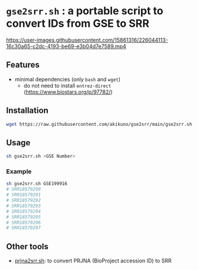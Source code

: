 # `gse2srr.sh` : a portable script to convert IDs from GSE to SRR

https://user-images.githubusercontent.com/15861316/226044113-16c30a65-c2dc-4193-be69-e3b04d7e7589.mp4


## Features

- minimal dependencies (only `bash` and `wget`)
    - do not need to install `entrez-direct` (https://www.biostars.org/p/97782/)

## Installation

```bash
wget https://raw.githubusercontent.com/akikuno/gse2srr/main/gse2srr.sh
```

## Usage

```bash
sh gse2srr.sh <GSE Number>
```

### Example

```bash
sh gse2srr.sh GSE199916
# SRR18579290
# SRR18579291
# SRR18579292
# SRR18579293
# SRR18579294
# SRR18579295
# SRR18579296
# SRR18579297
```

## Other tools

- [prjna2srr.sh](https://github.com/akikuno/prjna2srr): to convert PRJNA (BioProject accession ID) to SRR

